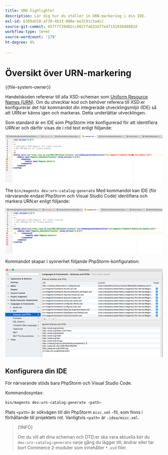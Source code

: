 ```yaml
---
title: URN highlighter
description: Lär dig hur du ställer in URN-markering i din IDE.
exl-id: 6389ab58-af70-4b33-800e-be3191c5a4cc
source-git-commit: 95ffff39d82cc9027fa633dffedf15193040802d
workflow-type: tm+mt
source-wordcount: '179'
ht-degree: 0%

---
```


# Översikt över URN-markering

{{file-system-owner}}

Handelskoden refererar till alla XSD-scheman som [Uniform Resource Names (URN)](https://www.ietf.org/rfc/rfc2141.txt). Om du utvecklar kod och behöver referera till XSD:er konfigurerar det här kommandot din integrerade utvecklingsmiljö (IDE) så att URN:er känns igen och markeras. Detta underlättar utvecklingen.

Som standard är en IDE som PhpStorm inte konfigurerad för att identifiera URN:er och därför visas de i röd text enligt följande:

![PhpStorm är inte konfigurerad för att identifiera URN](../../assets/configuration/urn-before.png)

The `bin/magento dev:urn-catalog:generate` Med kommandot kan IDE (för närvarande endast PhpStorm och Visual Studio Code) identifiera och markera URN:er enligt följande:

![Aktivera IDE för att identifiera URN](../../assets/configuration/urn-after.png)

Kommandot skapar i synnerhet följande PhpStorm-konfiguration:

![Exempel på konfiguration av PhpStorm](../../assets/configuration/urn-settings.png)

## Konfigurera din IDE

För närvarande stöds bara PhpStorm och Visual Studio Code.

Kommandosyntax:

```bash
bin/magento dev:urn-catalog:generate <path>
```

Plats `<path>` är sökvägen till din PhpStorm `misc.xml` -fil, som finns i förhållande till projektets rot. Vanligtvis `<path>` är `.idea/misc.xml`.

>[!INFO]
>
>Om du vill att dina scheman och DTD:er ska vara aktuella kör du `dev:urn-catalog:generate` varje gång du lägger till, ändrar eller tar bort Commerce 2-moduler som innehåller `*.xsd` filer.
